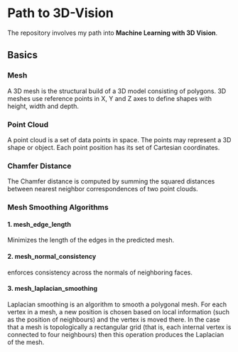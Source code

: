 # Path to 3D-Vision
The repository involves my path into **Machine Learning with 3D Vision**.
## Basics
### Mesh
A 3D mesh is the structural build of a 3D model consisting of polygons. 3D meshes use reference points in X, Y and Z axes to define shapes with height, width and depth.
### Point Cloud
A point cloud is a set of data points in space. The points may represent a 3D shape or object. Each point position has its set of Cartesian coordinates. 

### Chamfer Distance
The Chamfer distance is computed by summing the squared distances between nearest neighbor correspondences of two point clouds.

### Mesh Smoothing Algorithms
#### 1. mesh_edge_length
Minimizes the length of the edges in the predicted mesh.
#### 2. mesh_normal_consistency
enforces consistency across the normals of neighboring faces.
#### 3. mesh_laplacian_smoothing
Laplacian smoothing is an algorithm to smooth a polygonal mesh. For each vertex in a mesh, a new position is chosen based on local information (such as the position of neighbours) and the vertex is moved there. In the case that a mesh is topologically a rectangular grid (that is, each internal vertex is connected to four neighbours) then this operation produces the Laplacian of the mesh.
